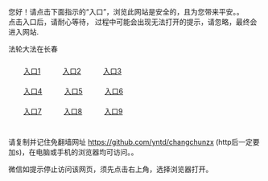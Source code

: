 您好！请点击下面指示的“入口”，浏览此网站是安全的，且为您带来平安。。 <br/>
点击入口后，请耐心等待， 过程中可能会出现无法打开的提示，请忽略，最终会进入网站. </br>

法轮大法在长春<br/>
<div style="padding:10px"><a style="margin:20px" target="_blank" href="https://dmxgx5k9dz8zc.cloudfront.net/2Qpsp?xtwsa" id="ccLink1" rel="nofollow">入口1</a> <a target="_blank" style="margin:20px" href="https://dt7a1g6w268qh.cloudfront.net/2Qpsp?vwpczpbs" id="ccLink2" rel="nofollow">入口2</a> <a style="margin:20px" target="_blank" href="https://d3nxxsvbaqdldp.cloudfront.net/2Qpsp?weifbh" id="ccLink3" rel="nofollow">入口3</a></div>

<div style="padding:10px" ><a style="margin:20px" target="_blank" href="https://dmxgx5k9dz8zc.cloudfront.net/2Qpsp?xtwsa" id="ccLink4" rel="nofollow">入口4</a> <a style="margin:20px" href="https://dt7a1g6w268qh.cloudfront.net/2Qpsp?vwpczpbs" target="_blank" id="ccLink5" rel="nofollow">入口5</a> <a style="margin:20px" href="https://d3nxxsvbaqdldp.cloudfront.net/2Qpsp?weifbh" target="_blank" id="ccLink6" rel="nofollow">入口6</a></div>

<div style="padding:10px"><a style="margin:20px" target="_blank" href="https://dmxgx5k9dz8zc.cloudfront.net/2Qpsp?xtwsa" id="ccLink7" rel="nofollow">入口7</a> <a style="margin:20px" href="https://dt7a1g6w268qh.cloudfront.net/2Qpsp?vwpczpbs" target="_blank" id="ccLink8" rel="nofollow">入口8</a> <a style="margin:20px" target="_blank" href="https://d3nxxsvbaqdldp.cloudfront.net/2Qpsp?weifbh" id="ccLink9" rel="nofollow">入口9</a></div>

<br/>



请复制并记住免翻墙网址 https://github.com/yntd/changchunzx (http后一定要加s)，在电脑或手机的浏览器均可访问。。<br/>

微信如提示停止访问该网页，须先点击右上角，选择浏览器打开。
